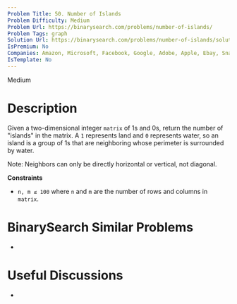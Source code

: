 ```yaml
---
Problem Title: 50. Number of Islands
Problem Difficulty: Medium
Problem Url: https://binarysearch.com/problems/number-of-islands/
Problem Tags: graph
Solution Url: https://binarysearch.com/problems/number-of-islands/solutions/
IsPremium: No
Companies: Amazon, Microsoft, Facebook, Google, Adobe, Apple, Ebay, Snap, Bloomberg, Doordash, Spotify, Cruise, Twitter, Lyft, Uber, Affirm, Linkedin
IsTemplate: No
---
```


<span style="color: ;">Medium</span>

# Description

Given a two-dimensional integer `matrix` of 1s and 0s, return the number of "islands" in the matrix. A `1` represents land and `0` represents water, so an island is a group of 1s that are neighboring whose perimeter is surrounded by water.

Note: Neighbors can only be directly horizontal or vertical, not diagonal.

**Constraints**

- `n, m ≤ 100` where `n` and `m` are the number of rows and columns in `matrix`.

# BinarySearch Similar Problems

- []()

# Useful Discussions

- []()
